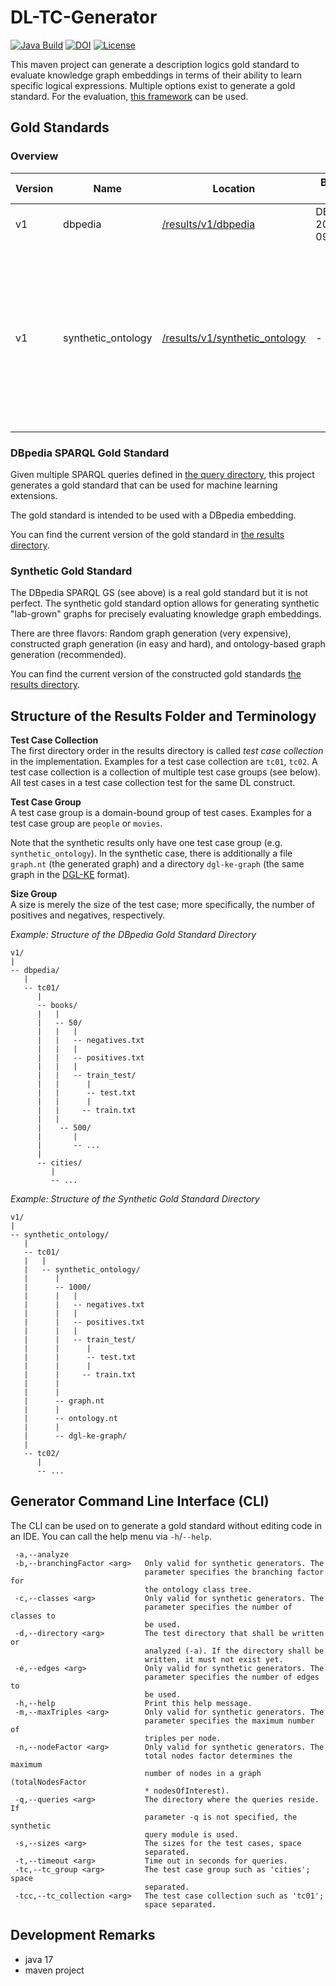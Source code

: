 # DL-TC-Generator
[![Java Build](https://github.com/janothan/DL-TC-Generator/actions/workflows/java_build.yml/badge.svg)](https://github.com/janothan/DL-TC-Generator/actions/workflows/java_build.yml) [![DOI](https://zenodo.org/badge/DOI/10.5281/zenodo.6509715.svg)](https://doi.org/10.5281/zenodo.6509715) [![License](https://img.shields.io/github/license/janothan/DL-TC-Generator)](https://github.com/janothan/DL-TC-Generator/blob/master/LICENSE)

This maven project can generate a description logics gold standard to evaluate knowledge graph embeddings in terms of their ability to learn specific
logical expressions. Multiple options exist to generate a gold standard. For the evaluation, [this framework](https://github.com/janothan/dl-evaluation-framework) can be used.

## Gold Standards

### Overview

| Version | Name               | Location                                              | Based On        | Size Classes  | Other Parameters                                                                                                                                         |
|---------|--------------------|-------------------------------------------------------|-----------------|---------------|----------------------------------------------------------------------------------------------------------------------------------------------------------|
| v1      | dbpedia            | [/results/v1/dbpedia](/results/v1/dbpedia)            | DBpedia 2021-09 | 50, 500, 5000 | -                                                                                                                                                        |
| v1      | synthetic_ontology | [/results/v1/synthetic_ontology](/results/v1/synthetic_ontology) | -               <br/>| 1000          | <ul><li># classes: 760</li> <li># properties: 1355</li> <li>Max triples per node: 11</li> <li>AVG branching factor: 5</li> <li>node factor: 10</li></ul> |



### DBpedia SPARQL Gold Standard
Given multiple SPARQL queries defined in [the query directory](/src/main/resources/queries), this project
generates a gold standard that can be used for machine learning extensions.

The gold standard is intended to be used with a DBpedia embedding.

You can find the current version of the gold standard 
in [the results directory](/results/dbpedia). 

### Synthetic Gold Standard
The DBpedia SPARQL GS (see above) is a real gold standard but it is not perfect. The synthetic gold
standard option allows for generating synthetic "lab-grown" graphs for precisely
evaluating knowledge graph embeddings.

There are three flavors: Random graph generation (very expensive), constructed
graph generation (in easy and hard), and ontology-based graph generation (recommended).

You can find the current version of the constructed gold standards 
[the results directory](/results/).


## Structure of the Results Folder and Terminology

**Test Case Collection**<br/>
The first directory order in the results directory is called *test case collection*
in the implementation. Examples for a test case collection are `tc01`, `tc02`.
A test case collection is a collection of multiple test case groups (see below).
All test cases in a test case collection test for the same DL construct.

**Test Case Group**<br/>
A test case group is a domain-bound group of test cases. Examples for a test case
group are `people` or `movies`. 

Note that the synthetic results only have one test case group (e.g. `synthetic_ontology`).
In the synthetic case, there is additionally a file `graph.nt` (the generated graph) and a directory `dgl-ke-graph`
(the same graph in the [DGL-KE](https://github.com/awslabs/dgl-ke) format).

**Size Group**<br/>
A size is merely the size of the test case; more specifically, the number of positives
and negatives, respectively.

*Example: Structure of the DBpedia Gold Standard Directory*<br/>
```
v1/
|
-- dbpedia/
   | 
   -- tc01/
      |
      -- books/
      |   |
      |   -- 50/ 
      |   |   |
      |   |   -- negatives.txt
      |   |   |
      |   |   -- positives.txt
      |   |   |
      |   |   -- train_test/
      |   |      |
      |   |      -- test.txt
      |   |      |
      |   |     -- train.txt
      |   |
      |    -- 500/
      |       |
      |       -- ...
      |
      -- cities/
         |
         -- ...         
```

*Example: Structure of the Synthetic Gold Standard Directory*<br/>
```
v1/
|
-- synthetic_ontology/
   | 
   -- tc01/
   |   |
   |   -- synthetic_ontology/
   |      |
   |      -- 1000/ 
   |      |   |
   |      |   -- negatives.txt
   |      |   |
   |      |   -- positives.txt
   |      |   |
   |      |   -- train_test/
   |      |      |
   |      |      -- test.txt
   |      |      |
   |      |     -- train.txt
   |      |
   |      |
   |      -- graph.nt
   |      |
   |      -- ontology.nt
   |      |
   |      -- dgl-ke-graph/
   |
   -- tc02/
      |
      -- ...  
```

## Generator Command Line Interface (CLI)
The CLI can be used on to generate a gold standard without editing code in an IDE.
You can call the help menu via `-h`/`--help`.

```
 -a,--analyze
 -b,--branchingFactor <arg>   Only valid for synthetic generators. The
                              parameter specifies the branching factor for
                              the ontology class tree.
 -c,--classes <arg>           Only valid for synthetic generators. The
                              parameter specifies the number of classes to
                              be used.
 -d,--directory <arg>         The test directory that shall be written or
                              analyzed (-a). If the directory shall be
                              written, it must not exist yet.
 -e,--edges <arg>             Only valid for synthetic generators. The
                              parameter specifies the number of edges to
                              be used.
 -h,--help                    Print this help message.
 -m,--maxTriples <arg>        Only valid for synthetic generators. The
                              parameter specifies the maximum number of
                              triples per node.
 -n,--nodeFactor <arg>        Only valid for synthetic generators. The
                              total nodes factor determines the maximum
                              number of nodes in a graph (totalNodesFactor
                              * nodesOfInterest).
 -q,--queries <arg>           The directory where the queries reside. If
                              parameter -q is not specified, the synthetic
                              query module is used.
 -s,--sizes <arg>             The sizes for the test cases, space
                              separated.
 -t,--timeout <arg>           Time out in seconds for queries.
 -tc,--tc_group <arg>         The test case group such as 'cities'; space
                              separated.
 -tcc,--tc_collection <arg>   The test case collection such as 'tc01';
                              space separated.

```

## Development Remarks
- java 17
- maven project
